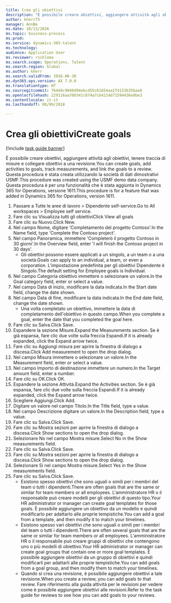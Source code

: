 ```yaml
--- 
title: Crea gli obiettivi
description: "È possibile creare obiettivi, aggiungere attività agli obiettivi, tenere traccia di misure e collegare obiettivi a una revisione."
author: kherr75
manager: AnnBe
ms.date: 10/13/2016
ms.topic: business-process
ms.prod: 
ms.service: dynamics-365-talent
ms.technology: 
audience: Application User
ms.reviewer: rschloma
ms.search.scope: Operations, Talent
ms.search.region: Global
ms.author: kherr
ms.search.validFrom: 2016-06-30
ms.dyn365.ops.version: AX 7.0.0
ms.translationtype: HT
ms.sourcegitcommit: 764d4c9049d94ebcd55c61654aa2f4133b35bae6
ms.openlocfilehash: 229116aa780341c874a7cb4214d71594436e8be3
ms.contentlocale: it-it
ms.lasthandoff: 08/09/2018

---
```

# <a name="create-goals"></a><span data-ttu-id="135c4-103">Crea gli obiettivi</span><span class="sxs-lookup"><span data-stu-id="135c4-103">Create goals</span></span>

[!include [task guide banner](../../includes/task-guide-banner.md)]

<span data-ttu-id="135c4-104">È possibile creare obiettivi, aggiungere attività agli obiettivi, tenere traccia di misure e collegare obiettivi a una revisione.</span><span class="sxs-lookup"><span data-stu-id="135c4-104">You can create goals, add activities to goals, track measurements, and link the goals to a review.</span></span> <span data-ttu-id="135c4-105">Questa procedura è stata creata utilizzando la società di dati dimostrativi USMF.</span><span class="sxs-lookup"><span data-stu-id="135c4-105">This procedure was created using the USMF demo data company.</span></span> <span data-ttu-id="135c4-106">Questa procedura è per una funzionalità che è stata aggiunta in Dynamics 365 for Operations, versione 1611.</span><span class="sxs-lookup"><span data-stu-id="135c4-106">This procedure is for a feature that was added in Dynamics 365 for Operations, version 1611.</span></span>

1. <span data-ttu-id="135c4-107">Passare a Tutte le aree di lavoro > Dipendente self-service.</span><span class="sxs-lookup"><span data-stu-id="135c4-107">Go to All workspaces > Employee self service.</span></span>
2. <span data-ttu-id="135c4-108">Fare clic su Visualizza tutti gli obiettivi</span><span class="sxs-lookup"><span data-stu-id="135c4-108">Click View all goals</span></span>
3. <span data-ttu-id="135c4-109">Fare clic su Nuovo.</span><span class="sxs-lookup"><span data-stu-id="135c4-109">Click New.</span></span>
4. <span data-ttu-id="135c4-110">Nel campo Nome, digitare 'Completamento del progetto Contoso'.</span><span class="sxs-lookup"><span data-stu-id="135c4-110">In the Name field, type 'Complete the Contoso project'.</span></span>
5. <span data-ttu-id="135c4-111">Nel campo Panoramica, immettere 'Completerò il progetto Contoso in 30 giorni'.</span><span class="sxs-lookup"><span data-stu-id="135c4-111">In the Overview field, enter 'I will finish the Contoso project in 30 days'.</span></span>
    * <span data-ttu-id="135c4-112">Gli obiettivi possono essere applicati a un singolo, a un team o a una società.</span><span class="sxs-lookup"><span data-stu-id="135c4-112">Goals can apply to an individual, a team, or even a corporation.</span></span> <span data-ttu-id="135c4-113">L'impostazione predefinita per gli obiettivi Dipendente è Singolo.</span><span class="sxs-lookup"><span data-stu-id="135c4-113">The default setting for Employee goals is Individual.</span></span>  
6. <span data-ttu-id="135c4-114">Nel campo Categoria obiettivo immettere o selezionare un valore.</span><span class="sxs-lookup"><span data-stu-id="135c4-114">In the Goal category field, enter or select a value.</span></span>
7. <span data-ttu-id="135c4-115">Nel campo Data di inizio, modificare la data indicata.</span><span class="sxs-lookup"><span data-stu-id="135c4-115">In the Start date field, change the date shown.</span></span>
8. <span data-ttu-id="135c4-116">Nel campo Data di fine, modificare la data indicata.</span><span class="sxs-lookup"><span data-stu-id="135c4-116">In the End date field, change the date shown.</span></span>
    * <span data-ttu-id="135c4-117">Una volta completato un obiettivo, immettere la data di completamento dell'obiettivo in questo campo.</span><span class="sxs-lookup"><span data-stu-id="135c4-117">When you complete a goal, enter the date that you completed the goal here.</span></span>  
9. <span data-ttu-id="135c4-118">Fare clic su Salva.</span><span class="sxs-lookup"><span data-stu-id="135c4-118">Click Save.</span></span>
10. <span data-ttu-id="135c4-119">Espandere la sezione Misure.</span><span class="sxs-lookup"><span data-stu-id="135c4-119">Expand the Measurements section.</span></span> <span data-ttu-id="135c4-120">Se è già espansa, fare clic due volte sulla freccia Espandi.</span><span class="sxs-lookup"><span data-stu-id="135c4-120">If it is already expanded, click the Expand arrow twice.</span></span>
11. <span data-ttu-id="135c4-121">Fare clic su Aggiungi misura per aprire la finestra di dialogo a discesa.</span><span class="sxs-lookup"><span data-stu-id="135c4-121">Click Add measurement to open the drop dialog.</span></span>
12. <span data-ttu-id="135c4-122">Nel campo Misura immettere o selezionare un valore.</span><span class="sxs-lookup"><span data-stu-id="135c4-122">In the Measurement field, enter or select a value.</span></span>
13. <span data-ttu-id="135c4-123">Nel campo Importo di destinazione immettere un numero.</span><span class="sxs-lookup"><span data-stu-id="135c4-123">In the Target amount field, enter a number.</span></span>
14. <span data-ttu-id="135c4-124">Fare clic su OK.</span><span class="sxs-lookup"><span data-stu-id="135c4-124">Click OK.</span></span>
15. <span data-ttu-id="135c4-125">Espandere la sezione Attività.</span><span class="sxs-lookup"><span data-stu-id="135c4-125">Expand the Activities section.</span></span> <span data-ttu-id="135c4-126">Se è già espansa, fare clic due volte sulla freccia Espandi.</span><span class="sxs-lookup"><span data-stu-id="135c4-126">If it is already expanded, click the Expand arrow twice.</span></span>
16. <span data-ttu-id="135c4-127">Scegliere Aggiungi.</span><span class="sxs-lookup"><span data-stu-id="135c4-127">Click Add.</span></span>
17. <span data-ttu-id="135c4-128">Digitare un valore nel campo Titolo.</span><span class="sxs-lookup"><span data-stu-id="135c4-128">In the Title field, type a value.</span></span>
18. <span data-ttu-id="135c4-129">Nel campo Descrizione digitare un valore.</span><span class="sxs-lookup"><span data-stu-id="135c4-129">In the Description field, type a value.</span></span>
19. <span data-ttu-id="135c4-130">Fare clic su Salva.</span><span class="sxs-lookup"><span data-stu-id="135c4-130">Click Save.</span></span>
20. <span data-ttu-id="135c4-131">Fare clic su Mostra sezioni per aprire la finestra di dialogo a discesa.</span><span class="sxs-lookup"><span data-stu-id="135c4-131">Click Show sections to open the drop dialog.</span></span>
21. <span data-ttu-id="135c4-132">Selezionare No nel campo Mostra misure.</span><span class="sxs-lookup"><span data-stu-id="135c4-132">Select No in the Show measurements field.</span></span>
22. <span data-ttu-id="135c4-133">Fare clic su Salva.</span><span class="sxs-lookup"><span data-stu-id="135c4-133">Click Save.</span></span>
23. <span data-ttu-id="135c4-134">Fare clic su Mostra sezioni per aprire la finestra di dialogo a discesa.</span><span class="sxs-lookup"><span data-stu-id="135c4-134">Click Show sections to open the drop dialog.</span></span>
24. <span data-ttu-id="135c4-135">Selezionare Sì nel campo Mostra misure.</span><span class="sxs-lookup"><span data-stu-id="135c4-135">Select Yes in the Show measurements field.</span></span>
25. <span data-ttu-id="135c4-136">Fare clic su Salva.</span><span class="sxs-lookup"><span data-stu-id="135c4-136">Click Save.</span></span>
    * <span data-ttu-id="135c4-137">Esistono spesso obiettivi che sono uguali o simili per i membri del team o tutti i dipendenti.</span><span class="sxs-lookup"><span data-stu-id="135c4-137">There are often goals that are the same or similar for team members or all employees.</span></span>     <span data-ttu-id="135c4-138">L'amministratore HR o il responsabile può creare modelli per gli obiettivi di questo tipo.</span><span class="sxs-lookup"><span data-stu-id="135c4-138">Your HR administrator or manager can create goal templates for those goals.</span></span> <span data-ttu-id="135c4-139">È possibile aggiungere un obiettivo da un modello e quindi modificarlo per adattarlo alle proprie tempistiche.</span><span class="sxs-lookup"><span data-stu-id="135c4-139">You can add a goal from a template, and then modify it to match your timelines.</span></span>  
    * <span data-ttu-id="135c4-140">Esistono spesso vari obiettivi che sono uguali o simili per i membri del team o tutti i dipendenti.</span><span class="sxs-lookup"><span data-stu-id="135c4-140">There are often several goals that are the same or similar for team members or all employees.</span></span>     <span data-ttu-id="135c4-141">L'amministratore HR o il responsabile può creare gruppi di obiettivi che contengono uno o più modelli di obiettivo.</span><span class="sxs-lookup"><span data-stu-id="135c4-141">Your HR administrator or manager can create goal groups that contain one or more goal templates.</span></span> <span data-ttu-id="135c4-142">È possibile aggiungere obiettivi da un gruppo di obiettivi e quindi modificarli per adattarli alle proprie tempistiche.</span><span class="sxs-lookup"><span data-stu-id="135c4-142">You can add goals from a goal group, and then modify them to match your timelines.</span></span>  
    * <span data-ttu-id="135c4-143">Quando si crea una revisione, è possibile aggiungere obiettivi a tale revisione.</span><span class="sxs-lookup"><span data-stu-id="135c4-143">When you create a review, you can add goals to that review.</span></span> <span data-ttu-id="135c4-144">Fare riferimento alla guida attività per le revisioni per vedere come è possibile aggiungere obiettivi alle revisioni.</span><span class="sxs-lookup"><span data-stu-id="135c4-144">Refer to the task guide for reviews to see how you can add goals to your reviews.</span></span>  


